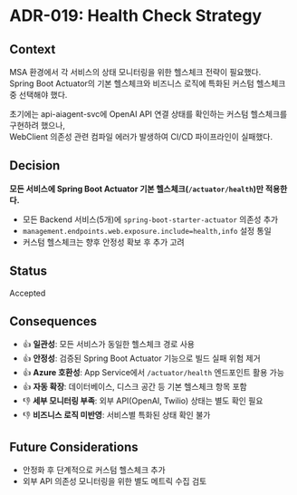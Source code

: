 # ADR-019: Health Check Strategy

## Context
MSA 환경에서 각 서비스의 상태 모니터링을 위한 헬스체크 전략이 필요했다.  
Spring Boot Actuator의 기본 헬스체크와 비즈니스 로직에 특화된 커스텀 헬스체크 중 선택해야 했다.

초기에는 api-aiagent-svc에 OpenAI API 연결 상태를 확인하는 커스텀 헬스체크를 구현하려 했으나,  
WebClient 의존성 관련 컴파일 에러가 발생하여 CI/CD 파이프라인이 실패했다.

## Decision
**모든 서비스에 Spring Boot Actuator 기본 헬스체크(`/actuator/health`)만 적용한다.**

- 모든 Backend 서비스(5개)에 `spring-boot-starter-actuator` 의존성 추가
- `management.endpoints.web.exposure.include=health,info` 설정 통일
- 커스텀 헬스체크는 향후 안정성 확보 후 추가 고려

## Status
Accepted

## Consequences
- 👍 **일관성**: 모든 서비스가 동일한 헬스체크 경로 사용
- 👍 **안정성**: 검증된 Spring Boot Actuator 기능으로 빌드 실패 위험 제거
- 👍 **Azure 호환성**: App Service에서 `/actuator/health` 엔드포인트 활용 가능
- 👍 **자동 확장**: 데이터베이스, 디스크 공간 등 기본 헬스체크 항목 포함
- 👎 **세부 모니터링 부족**: 외부 API(OpenAI, Twilio) 상태는 별도 확인 필요
- 👎 **비즈니스 로직 미반영**: 서비스별 특화된 상태 확인 불가

## Future Considerations
- 안정화 후 단계적으로 커스텀 헬스체크 추가
- 외부 API 의존성 모니터링을 위한 별도 메트릭 수집 검토
